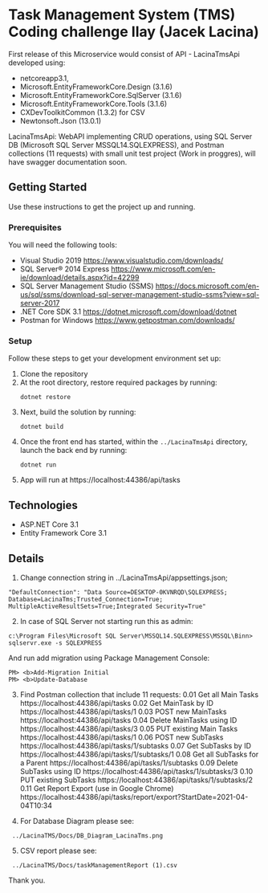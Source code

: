 # Task Management System (TMS) Coding challenge Ilay (Jacek Lacina)
First release of this Microservice would consist of API - LacinaTmsApi developed using:  
* netcoreapp3.1, 
* Microsoft.EntityFrameworkCore.Design  (3.1.6)
* Microsoft.EntityFrameworkCore.SqlServer (3.1.6)
* Microsoft.EntityFrameworkCore.Tools (3.1.6)
* CXDevToolkitCommon (1.3.2)  for CSV
* Newtonsoft.Json (13.0.1)

LacinaTmsApi: WebAPI implementing CRUD operations, using SQL Server DB (Microsoft SQL Server MSSQL14.SQLEXPRESS), and Postman collections (11 requests)
with small unit test project (Work in proggres), will have swagger documentation soon. 

## Getting Started
Use these instructions to get the project up and running.

### Prerequisites
You will need the following tools:

* Visual Studio 2019 https://www.visualstudio.com/downloads/
* SQL Server® 2014 Express https://www.microsoft.com/en-ie/download/details.aspx?id=42299
* SQL Server Management Studio (SSMS) https://docs.microsoft.com/en-us/sql/ssms/download-sql-server-management-studio-ssms?view=sql-server-2017
* .NET Core SDK 3.1 https://dotnet.microsoft.com/download/dotnet
* Postman for Windows https://www.getpostman.com/downloads/

### Setup
Follow these steps to get your development environment set up:  

  1. Clone the repository
  2. At the root directory, restore required packages by running:
     ```
     dotnet restore
     ```
  3. Next, build the solution by running:
     ```
     dotnet build
     ```
  4. Once the front end has started, within the `../LacinaTmsApi` directory, launch the back end by running:
     ```
	 dotnet run
	 ```
 5. App will run at  https://localhost:44386/api/tasks
  


## Technologies
* ASP.NET Core 3.1
* Entity Framework Core 3.1


## Details  

 1. Change connection string in ../LacinaTmsApi/appsettings.json; 
   ```
  "DefaultConnection": "Data Source=DESKTOP-0KVNRQD\SQLEXPRESS; Database=LacinaTms;Trusted_Connection=True; MultipleActiveResultSets=True;Integrated Security=True"
   ```

 2. In case of SQL Server not starting run this as admin: 
   ```
  c:\Program Files\Microsoft SQL Server\MSSQL14.SQLEXPRESS\MSSQL\Binn> sqlservr.exe -s SQLEXPRESS
   ```

  And run add migration using Package Management Console:
   ```
   PM> <b>Add-Migration Initial
   PM> <b>Update-Database 
   ```

3.   Find Postman collection that include 11 requests:
      0.01 Get all Main Tasks             https://localhost:44386/api/tasks 
      0.02 Get MainTask by ID             https://localhost:44386/api/tasks/1
      0.03 POST new MainTasks             https://localhost:44386/api/tasks 
      0.04 Delete MainTasks using ID      https://localhost:44386/api/tasks/3
      0.05 PUT existing Main Tasks        https://localhost:44386/api/tasks/1
      0.06 POST new SubTasks              https://localhost:44386/api/tasks/1/subtasks
      0.07 Get SubTasks by ID             https://localhost:44386/api/tasks/1/subtasks/1 
      0.08 Get all SubTasks for a Parent  https://localhost:44386/api/tasks/1/subtasks
      0.09 Delete SubTasks using ID       https://localhost:44386/api/tasks/1/subtasks/3
      0.10 PUT existing SubTasks          https://localhost:44386/api/tasks/1/subtasks/2
      0.11 Get Report Export (use in Google Chrome)  https://localhost:44386/api/tasks/report/export?StartDate=2021-04-04T10:34

4.   For Database Diagram please see:
   ```
    ../LacinaTMS/Docs/DB_Diagram_LacinaTms.png
  ```
  
5.   CSV report please see:
   ```
    ../LacinaTMS/Docs/taskManagementReport (1).csv
  ```

Thank you.


